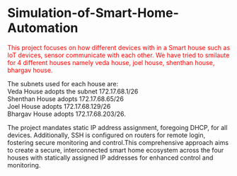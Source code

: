 # Simulation-of-Smart-Home-Automation
<text style="color:red">This project focuses on how different devices with in a Smart house such as IoT devices, sensor communicate with each other. We have tried to smilaute for 4 different houses namely veda house,
joel house, shenthan house, bhargav house. </text>


The subnets used for each house are: <br/>
Veda House adopts the subnet 172.17.68.1/26 <br/>
Shenthan House adopts 172.17.68.65/26 <br/>
Joel House adopts 172.17.68.129/26 <br/>
Bhargav House adopts 172.17.68.203/26.

The project mandates static IP address assignment, foregoing DHCP, for all devices.
Additionally, SSH is configured on routers for remote login, fostering secure
monitoring and control.This comprehensive approach aims to create a secure,
interconnected smart home ecosystem across the four houses with statically
assigned IP addresses for enhanced control and monitoring.
